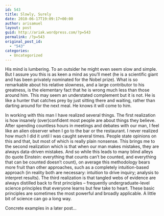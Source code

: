 ```yaml
---
id: 543
title: Slowly, Surely
date: 2010-06-17T19:09:17+00:00
author: arisamuel
layout: post
guid: http://ariak.wordpress.com/?p=543
permalink: /?p=543
original_post_id:
  - "543"
categories:
  - Uncategorized
---
```

His mind is lumbering. To an outsider he might even seem slow and simple. But I assure you this is as keen a mind as you&#8217;ll meet (he is a scientific giant and has been privately nominated for the Nobel prize). What is so remarkable about his relative slowness, and a large contributor to his greatness, is the elementary fact that he is wrong much less than those around him. This may seem an understated complement but it is not. He is like a hunter that catches prey by just sitting there and waiting, rather than darting around for the next meal. He knows it will come to him.

In working with this man I have realized several things. The first realization is how insanely (over)confident most people are about things they believe. After spending countless hours in meetings and debates with our man, I feel like an alien observer when I go to the bar or the restaurant. I never realized how much I did it until I was caught several times. People state opinions on this and that, but most of which is really plain nonsense. This brings me to the second realization which is that when our man makes mistakes, they are always data-driven mistakes. And so while this leads to many blind alleys (to quote Einstein: everything that counts can&#8217;t be counted, and everything that can be counted doesn&#8217;t count), on average this methodology bears more fruit than other approaches, such as a completely intuition-based approach (in reality both are necessary: intuition to drive inquiry; analysis to interpret results). The third realization is that tangled webs of evidence are always distilled back to first principles &#8211; frequently undergraduate-level science principles that everyone learns but few take to heart. These basic principles are sometimes the most powerful and broadly applicable. A little bit of science can go a long way.

Concrete examples in a later post&#8230;